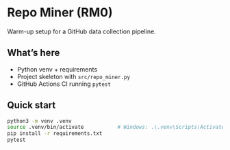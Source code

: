 # Repo Miner (RM0)

Warm-up setup for a GitHub data collection pipeline.

## What’s here
- Python venv + requirements
- Project skeleton with `src/repo_miner.py`
- GitHub Actions CI running `pytest`

## Quick start
```bash
python3 -m venv .venv
source .venv/bin/activate           # Windows: .\.venv\Scripts\Activate.ps1
pip install -r requirements.txt
pytest
